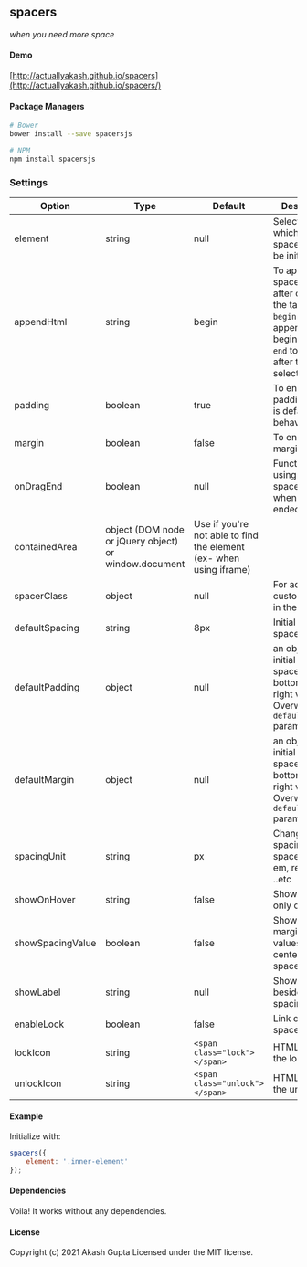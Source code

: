 spacers
-------

[1]: <https://github.com/actuallyakash/spacers>

_when you need more space_

#### Demo

[http://actuallyakash.github.io/spacers](http://actuallyakash.github.io/spacers/)

#### Package Managers

```sh
# Bower
bower install --save spacersjs

# NPM
npm install spacersjs
```

### Settings

**Option**|**Type**|**Default**|**Description**
-----|-----|-----|-----
element|string|null|Selector on which the spacer has to be initialized
appendHtml|string|begin|To append spacer divs after or before the tag. Use `begin` to append in the beginning and `end` to append after the selector.
padding|boolean|true|To enable padding, which is default behavior
margin|boolean|false|To enable margin
onDragEnd|boolean|null|Function for using the spacer values when drag is ended
containedArea|object (DOM node or jQuery object) or window.document|Use if you're not able to find the element (ex- when using iframe)
spacerClass|object|null|For adding custom classes in the spacers
defaultSpacing|string|8px|Initial starting spacer height.
defaultPadding|object|null|an object with initial padding spacer top, bottom, left, right values. Overwrites the `defaultSpacing` parameter
defaultMargin|object|null|an object with initial margin spacer top, bottom, left, right values. Overwrites the `defaultSpacing` parameter
spacingUnit|string|px|Change default spacing unit of spacers like em, rem, in, cm ..etc
showOnHover|string|false|Show spacers only on hover
showSpacingValue|boolean|false|Show the margin/padding values at the center of the spacer
showLabel|string|null|Show the label beside the spacing value
enableLock|boolean|false|Link opposite spacers
lockIcon|string|```<span class="lock"></span>```|HTML string for the lock icon
unlockIcon|string|```<span class="unlock"></span>```|HTML string for the unlock icon

#### Example

Initialize with:

```javascript
spacers({
    element: '.inner-element'
});
 ```

#### Dependencies

Voila! It works without any dependencies.

#### License

Copyright (c) 2021 Akash Gupta
Licensed under the MIT license.
